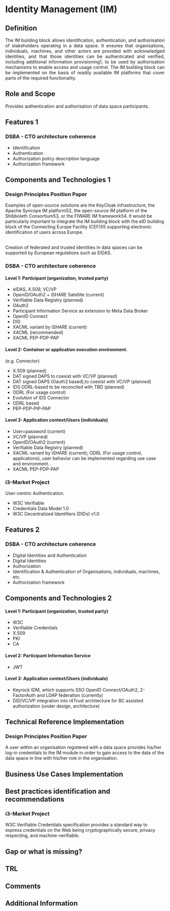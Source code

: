 # Identity Management (IM)

## Definition
<div align="justify">The IM building block allows identification, authentication, and authorisation of stakeholders operating in a data space. It ensures that organisations, individuals, machines, and other actors are provided with acknowledged identities, and that those identities can be authenticated and verified, including additional information provisioning1, to be used by authorisation mechanisms to enable access and usage control. The IM building block can be implemented on the basis of readily available IM platforms that cover parts of the required functionality.</div>

## Role and Scope
<div allign="justify">Provides authentication and authorisation of data space participants.</div>

## Features 1
### DSBA - CTO architecture coherence
- Identification
- Authentication
- Authorization policy description language
- Authorization framework	

## Components and Technologies 1
### Design Principles Position Paper
<div allign="justify"> Examples of open-source solutions are the KeyCloak infrastructure, the Apache Syncope IM platform52, the open-source IM platform of the Shibboleth Consortium53, or the FIWARE IM framework54. It would be particularly important to integrate the IM building block with the eID building block of the Connecting Europe Facility (CEF)55 supporting electronic identification of users across Europe.</div></br>

Creation of federated and trusted identities in data spaces can be supported by European regulations such as EIDAS.

### DSBA - CTO architecture coherence
#### Level 1: Participant (organization, trusted party)
- eIDAS, X.509, VC/VP
- OpeniD/OAuth2 + iSHARE Satellite (current)
- Verifiable Data Registry (planned)
- OAuth2
- Participant Information Service as extension to Meta Data Broker
- OpenID Connect
- DID
- XACML variant by iSHARE (current)
- XACML (recommended)
- XACML PEP-PDP-PAP

#### Level 2: Container or application execution environment.
(e.g. Connector)
- X.509 (planned)
- DAT signed DAPS to coexist with VC/VP (planned)
- DAT signed DAPS (Oauth2 based),to coexist with VC/VP (planned)
- IDS ODRL-based to be reconciled with TBD (planned)
- ODRL (For usage control)
- Evolution of IDS Connector
- ODRL based
- PEP-PDP-PIP-PAP

#### Level 3: Application context/Users (individuals)
- User+password (current)
- VC/VP (planned)
- OpenID/OAuth2 (current)
- Verifiable Data Registry (planned)
- XACML variant by iSHARE (current); ODRL (For usage control, applications), user behavior can be implemented regarding use case and environment.
- XACML PEP-PDP-PAP

### i3-Market Project
User-centric Authentication.
- W3C Verifiable 
- Credentials Data Model 1.0
- W3C Decentralized Identifiers (DIDs) v1.0

## Features 2
### DSBA - CTO architecture coherence
- Digital Identities and Authentication
- Digital Identities
- Authorization
- Identification & Authentication of Organisations, individuals, machines, etc.
- Authorization framework	

## Components and Technologies 2
#### Level 1: Participant (organization, trusted party)
- W3C
- Verifiable Credentials
- X.509
- PKI
- CA

#### Level 2: Participant Information Service
- JWT

#### Level 3: Application context/Users (individuals)
- Keyrock IDM, which supports SSO OpenID Connect/OAuth2, 2-FactorAuth and LDAP federation (currently)
- DID/VC/VP integration into i4Trust architecture for BC assisted authorization (under design, architecture)

## Technical Reference Implementation
### Design Principles Position Paper
<div allign="justify">A user within an organisation registered with a data space provides his/her log-in credentials to the IM module in order to gain access to the data of the data space in line with his/her role in the organisation.</div>


## Business Use Cases Implementation

## Best practices identification and recommendations
### i3-Market Project
W3C Verifiable Credentials specification provides a standard way to express credentials on the Web being cryptographically secure, privacy respecting, and machine-verifiable.

## Gap or what is missing?

## TRL

## Comments

## Additional Information
